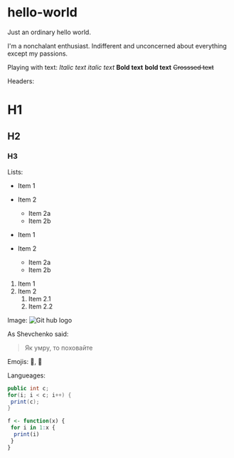 # hello-world
Just an ordinary hello world.

I'm a nonchalant enthusiast. Indifferent and unconcerned about everything except my passions.

Playing with text:
*Italic text* 
_italic text_
**Bold text**
__bold text__
~~Crosssed text~~

Headers:
# H1
## H2
### H3

Lists:
* Item 1
* Item 2
  * Item 2a
  * Item 2b
 
* Item 1
* Item 2
  * Item 2a
  * Item 2b
 
1. Item 1
1. Item 2
   1. Item 2.1
   1. Item 2.2
  
Image:
![Git hub logo](https://assets-cdn.github.com/images/modules/open_graph/github-mark.png)

As Shevchenko said:
> Як умру,
> то поховайте

Emojis:
:poop:, :shit:

Langueages:
```java
public int c;
for(i; i < c; i++) {
 print(c);
}
```
```r
f <- function(x) {
 for i in 1:x {
  print(i)
 }
}
```
